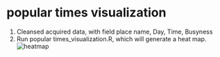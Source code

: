 # popular times visualization
1. Cleansed acquired data, with field place name, Day, Time, Busyness
2. Run popular times_visualization.R, which will generate a heat map.
![heatmap](https://github.com/user-attachments/assets/a481f9bc-e2ed-4d68-963c-68c05a4ee243)
